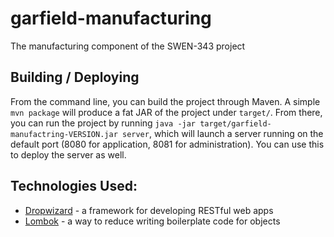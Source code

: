 # garfield-manufacturing
The manufacturing component of the SWEN-343 project

## Building / Deploying
From the command line, you can build the project through Maven.  A
simple `mvn package` will produce a fat JAR of the project under `target/`.
From there, you can run the project by running `java -jar
target/garfield-manufactring-VERSION.jar server`, which will launch a server
running on the default port (8080 for application, 8081 for administration).
You can use this to deploy the server as well.

## Technologies Used:
* [Dropwizard][dropwizard] - a framework for developing RESTful web apps
* [Lombok][lombok] - a way to reduce writing boilerplate code for objects

[dropwizard]: http://www.dropwizard.io/
[lombok]: https://projectlombok.org/
